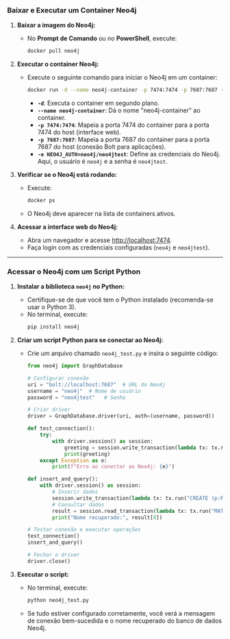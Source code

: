 ### **Baixar e Executar um Container Neo4j**

1. **Baixar a imagem do Neo4j:**
   - No **Prompt de Comando** ou no **PowerShell**, execute:
     ```bash
     docker pull neo4j
     ```

2. **Executar o container Neo4j:**
   - Execute o seguinte comando para iniciar o Neo4j em um container:
     ```bash
     docker run -d --name neo4j-container -p 7474:7474 -p 7687:7687 -e NEO4J_AUTH=neo4j/neo4jtest neo4j
     ```
     - **`-d`**: Executa o container em segundo plano.
     - **`--name neo4j-container`**: Dá o nome "neo4j-container" ao container.
     - **`-p 7474:7474`**: Mapeia a porta 7474 do container para a porta 7474 do host (interface web).
     - **`-p 7687:7687`**: Mapeia a porta 7687 do container para a porta 7687 do host (conexão Bolt para aplicações).
     - **`-e NEO4J_AUTH=neo4j/neo4jtest`**: Define as credenciais do Neo4j. Aqui, o usuário é `neo4j` e a senha é `neo4jtest`.

3. **Verificar se o Neo4j está rodando:**
   - Execute:
     ```bash
     docker ps
     ```
   - O Neo4j deve aparecer na lista de containers ativos.

4. **Acessar a interface web do Neo4j:**
   - Abra um navegador e acesse [http://localhost:7474](http://localhost:7474).
   - Faça login com as credenciais configuradas (`neo4j` e `neo4jtest`).

---

### **Acessar o Neo4j com um Script Python**

1. **Instalar a biblioteca `neo4j` no Python:**
   - Certifique-se de que você tem o Python instalado (recomenda-se usar o Python 3).
   - No terminal, execute:
     ```bash
     pip install neo4j
     ```

2. **Criar um script Python para se conectar ao Neo4j:**
   - Crie um arquivo chamado `neo4j_test.py` e insira o seguinte código:
     ```python
     from neo4j import GraphDatabase

     # Configurar conexão
     uri = "bolt://localhost:7687"  # URL do Neo4j
     username = "neo4j"  # Nome de usuário
     password = "neo4jtest"   # Senha

     # Criar driver
     driver = GraphDatabase.driver(uri, auth=(username, password))

     def test_connection():
         try:
             with driver.session() as session:
                 greeting = session.write_transaction(lambda tx: tx.run("RETURN 'Conexão com Neo4j bem-sucedida!'").single()[0])
                 print(greeting)
         except Exception as e:
             print(f"Erro ao conectar ao Neo4j: {e}")

     def insert_and_query():
         with driver.session() as session:
             # Inserir dados
             session.write_transaction(lambda tx: tx.run("CREATE (p:Person {name: 'Alice'})"))
             # Consultar dados
             result = session.read_transaction(lambda tx: tx.run("MATCH (p:Person {name: 'Alice'}) RETURN p.name").single())
             print("Nome recuperado:", result[0])

     # Testar conexão e executar operações
     test_connection()
     insert_and_query()

     # Fechar o driver
     driver.close()
     ```

3. **Executar o script:**
   - No terminal, execute:
     ```bash
     python neo4j_test.py
     ```
   - Se tudo estiver configurado corretamente, você verá a mensagem de conexão bem-sucedida e o nome recuperado do banco de dados Neo4j.